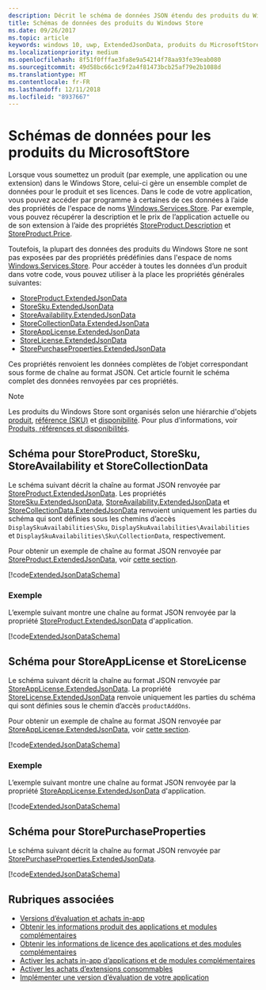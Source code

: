```yaml
---
description: Décrit le schéma de données JSON étendu des produits du Windows Store dans l’espace de noms Windows.Services.Store.
title: Schémas de données des produits du Windows Store
ms.date: 09/26/2017
ms.topic: article
keywords: windows 10, uwp, ExtendedJsonData, produits du MicrosoftStore, schéma
ms.localizationpriority: medium
ms.openlocfilehash: 8f51f0fffae3fa8e9a54214f78aa93fe39eab080
ms.sourcegitcommit: 49d58bc66c1c9f2a4f81473bcb25af79e2b1088d
ms.translationtype: MT
ms.contentlocale: fr-FR
ms.lasthandoff: 12/11/2018
ms.locfileid: "8937667"
---
```

# <a name="data-schemas-for-store-products"></a>Schémas de données pour les produits du MicrosoftStore

Lorsque vous soumettez un produit (par exemple, une application ou une extension) dans le Windows Store, celui-ci gère un ensemble complet de données pour le produit et ses licences. Dans le code de votre application, vous pouvez accéder par programme à certaines de ces données à l’aide des propriétés de l'espace de noms [Windows.Services.Store](https://msdn.microsoft.com/library/windows/apps/windows.services.store.aspx). Par exemple, vous pouvez récupérer la description et le prix de l’application actuelle ou de son extension à l’aide des propriétés [StoreProduct.Description](https://docs.microsoft.com/uwp/api/windows.services.store.storeproduct.Description) et [StoreProduct.Price](https://docs.microsoft.com/uwp/api/windows.services.store.storeproduct.Price).

Toutefois, la plupart des données des produits du Windows Store ne sont pas exposées par des propriétés prédéfinies dans l'espace de noms [Windows.Services.Store](https://msdn.microsoft.com/library/windows/apps/windows.services.store.aspx). Pour accéder à toutes les données d’un produit dans votre code, vous pouvez utiliser à la place les propriétés générales suivantes:

* [StoreProduct.ExtendedJsonData](https://docs.microsoft.com/uwp/api/windows.services.store.storeproduct.ExtendedJsonData)
* [StoreSku.ExtendedJsonData](https://docs.microsoft.com/uwp/api/windows.services.store.storesku.ExtendedJsonData)
* [StoreAvailability.ExtendedJsonData](https://docs.microsoft.com/uwp/api/windows.services.store.storeavailability.ExtendedJsonData)
*   [StoreCollectionData.ExtendedJsonData](https://docs.microsoft.com/uwp/api/windows.services.store.storecollectiondata.ExtendedJsonData)
*   [StoreAppLicense.ExtendedJsonData](https://docs.microsoft.com/uwp/api/windows.services.store.storeapplicense.ExtendedJsonData)
* [StoreLicense.ExtendedJsonData](https://docs.microsoft.com/uwp/api/windows.services.store.storelicense.ExtendedJsonData)
*   [StorePurchaseProperties.ExtendedJsonData](https://docs.microsoft.com/uwp/api/windows.services.store.storepurchaseproperties.ExtendedJsonData)

Ces propriétés renvoient les données complètes de l’objet correspondant sous forme de chaîne au format JSON. Cet article fournit le schéma complet des données renvoyées par ces propriétés.

> [!NOTE]
> Les produits du Windows Store sont organisés selon une hiérarchie d'objets [produit](https://docs.microsoft.com/uwp/api/windows.services.store.storeproduct), [référence (SKU)](https://docs.microsoft.com/uwp/api/windows.services.store.storesku) et [disponibilité](https://docs.microsoft.com/uwp/api/windows.services.store.storeavailability). Pour plus d’informations, voir [Produits, références et disponibilités](in-app-purchases-and-trials.md#products-skus).

## <a name="schema-for-storeproduct-storesku-storeavailability-and-storecollectiondata"></a>Schéma pour StoreProduct, StoreSku, StoreAvailability et StoreCollectionData

Le schéma suivant décrit la chaîne au format JSON renvoyée par [StoreProduct.ExtendedJsonData](https://docs.microsoft.com/uwp/api/windows.services.store.storeproduct.ExtendedJsonData). Les propriétés [StoreSku.ExtendedJsonData](https://docs.microsoft.com/uwp/api/windows.services.store.storesku.ExtendedJsonData), [StoreAvailability.ExtendedJsonData](https://docs.microsoft.com/uwp/api/windows.services.store.storeavailability.ExtendedJsonData) et [StoreCollectionData.ExtendedJsonData](https://docs.microsoft.com/uwp/api/windows.services.store.storecollectiondata.ExtendedJsonData) renvoient uniquement les parties du schéma qui sont définies sous les chemins d’accès ```DisplaySkuAvailabilities\Sku```, ```DisplaySkuAvailabilities\Availabilities``` et ```DisplaySkuAvailabilities\Sku\CollectionData```, respectivement.

Pour obtenir un exemple de chaîne au format JSON renvoyée par [StoreProduct.ExtendedJsonData](https://docs.microsoft.com/uwp/api/windows.services.store.storeproduct.ExtendedJsonData), voir [cette section](#product-example).

[!code[ExtendedJsonDataSchema](./code/InAppPurchasesAndLicenses_RS1/json/StoreProduct.ExtendedJsonData.json#L1-L729)]

<span id="product-example" />

### <a name="example"></a>Exemple

L’exemple suivant montre une chaîne au format JSON renvoyée par la propriété [StoreProduct.ExtendedJsonData](https://docs.microsoft.com/uwp/api/windows.services.store.storeproduct.ExtendedJsonData) d'application.

[!code[ExtendedJsonDataSchema](./code/InAppPurchasesAndLicenses_RS1/json/StoreProduct.ExtendedJsonDataExample.json#L1-L268)]

## <a name="schema-for-storeapplicense-and-storelicense"></a>Schéma pour StoreAppLicense et StoreLicense

Le schéma suivant décrit la chaîne au format JSON renvoyée par [StoreAppLicense.ExtendedJsonData](https://docs.microsoft.com/uwp/api/windows.services.store.storeapplicense.ExtendedJsonData). La propriété [StoreLicense.ExtendedJsonData](https://docs.microsoft.com/uwp/api/windows.services.store.storelicense.ExtendedJsonData) renvoie uniquement les parties du schéma qui sont définies sous le chemin d’accès ```productAddOns```.

Pour obtenir un exemple de chaîne au format JSON renvoyée par [StoreAppLicense.ExtendedJsonData](https://docs.microsoft.com/uwp/api/windows.services.store.storeapplicense.ExtendedJsonData), voir [cette section](#license-example).

[!code[ExtendedJsonDataSchema](./code/InAppPurchasesAndLicenses_RS1/json/StoreAppLicense.ExtendedJsonData.json#L1-L80)]

<span id="license-example" />

### <a name="example"></a>Exemple

L’exemple suivant montre une chaîne au format JSON renvoyée par la propriété [StoreAppLicense.ExtendedJsonData](https://docs.microsoft.com/uwp/api/windows.services.store.storeapplicense.ExtendedJsonData) d'application.

[!code[ExtendedJsonDataSchema](./code/InAppPurchasesAndLicenses_RS1/json/StoreAppLicense.ExtendedJsonDataExample.json#L1-L28)]

## <a name="schema-for-storepurchaseproperties"></a>Schéma pour StorePurchaseProperties

Le schéma suivant décrit la chaîne au format JSON renvoyée par [StorePurchaseProperties.ExtendedJsonData](https://docs.microsoft.com/uwp/api/windows.services.store.storepurchaseproperties.ExtendedJsonData).

[!code[ExtendedJsonDataSchema](./code/InAppPurchasesAndLicenses_RS1/json/StorePurchaseProperties.ExtendedJsonData.json#L1-L12)]

## <a name="related-topics"></a>Rubriques associées

* [Versions d’évaluation et achats in-app](in-app-purchases-and-trials.md)
* [Obtenir les informations produit des applications et modules complémentaires](get-product-info-for-apps-and-add-ons.md)
* [Obtenir les informations de licence des applications et des modules complémentaires](get-license-info-for-apps-and-add-ons.md)
* [Activer les achats in-app d’applications et de modules complémentaires](enable-in-app-purchases-of-apps-and-add-ons.md)
* [Activer les achats d’extensions consommables](enable-consumable-add-on-purchases.md)
* [Implémenter une version d’évaluation de votre application](implement-a-trial-version-of-your-app.md)
